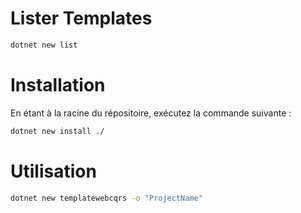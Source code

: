 # Lister Templates

```bash
dotnet new list
```

# Installation

En étant à la racine du répositoire, exécutez la commande suivante :

```bash
dotnet new install ./
```

# Utilisation

```bash
dotnet new templatewebcqrs -o "ProjectName"
```